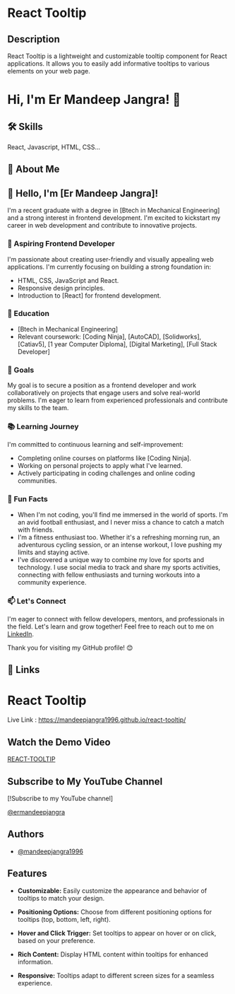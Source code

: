 # React Tooltip

## Description

React Tooltip is a lightweight and customizable tooltip component for React applications. It allows you to easily add informative tooltips to various elements on your web page.


# Hi, I'm Er Mandeep Jangra! 👋

## 🛠 Skills
React, Javascript, HTML, CSS...

## 🚀 About Me
## 👋 Hello, I'm [Er Mandeep Jangra]!

I'm a recent graduate with a degree in [Btech in Mechanical Engineering] and a strong interest in frontend development. I'm excited to kickstart my career in web development and contribute to innovative projects.

### 🌱 Aspiring Frontend Developer

I'm passionate about creating user-friendly and visually appealing web applications. I'm currently focusing on building a strong foundation in:

- HTML, CSS, JavaScript and React.
- Responsive design principles.
- Introduction to [React] for frontend development.

### 💼 Education

- [Btech in Mechanical Engineering]
- Relevant coursework: [Coding Ninja], [AutoCAD], [Solidworks], [Catiav5], [1 year Computer Diploma], [Digital Marketing], [Full Stack Developer]

### 🚀 Goals

My goal is to secure a position as a frontend developer and work collaboratively on projects that engage users and solve real-world problems. I'm eager to learn from experienced professionals and contribute my skills to the team.

### 📚 Learning Journey

I'm committed to continuous learning and self-improvement:

- Completing online courses on platforms like [Coding Ninja].
- Working on personal projects to apply what I've learned.
- Actively participating in coding challenges and online coding communities.

### 🌟 Fun Facts

- When I'm not coding, you'll find me immersed in the world of sports. I'm an avid football enthusiast, and I never miss a chance to catch a match with friends.
- I'm a fitness enthusiast too. Whether it's a refreshing morning run, an adventurous cycling session, or an intense workout, I love pushing my limits and staying active.
- I've discovered a unique way to combine my love for sports and technology. I use social media to track and share my sports activities, connecting with fellow enthusiasts and turning workouts into a community experience.


### 📫 Let's Connect

I'm eager to connect with fellow developers, mentors, and professionals in the field. Let's learn and grow together! Feel free to reach out to me on [LinkedIn](https://www.linkedin.com/in/mandeep-singh-a7038a26a/).

Thank you for visiting my GitHub profile! 😊

## 🔗 Links

# React Tooltip

Live Link : https://mandeepjangra1996.github.io/react-tooltip/

## Watch the Demo Video

[REACT-TOOLTIP](https://www.youtube.com/shorts/ZzSWZWPdqlY)

## Subscribe to My YouTube Channel

[!Subscribe to my YouTube channel]

[@ermandeepjangra](https://www.youtube.com/channel/UCwusqBOrqzMyzRJwXHn65jg)

## Authors

- [@mandeepjangra1996](https://github.com/mandeepjangra1996)

## Features

- **Customizable:** Easily customize the appearance and behavior of tooltips to match your design.

- **Positioning Options:** Choose from different positioning options for tooltips (top, bottom, left, right).

- **Hover and Click Trigger:** Set tooltips to appear on hover or on click, based on your preference.

- **Rich Content:** Display HTML content within tooltips for enhanced information.

- **Responsive:** Tooltips adapt to different screen sizes for a seamless experience.


